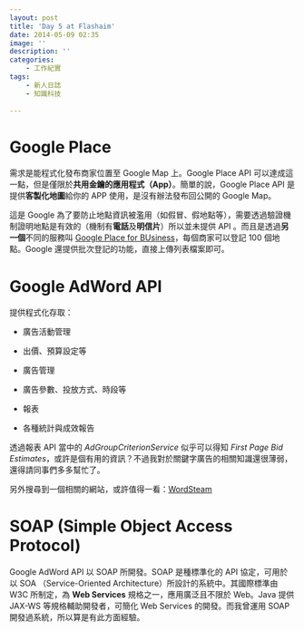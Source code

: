 ```yaml
---
layout: post
title: 'Day 5 at Flashaim'
date: 2014-05-09 02:35
image: ''
description: ''
categories:
    - 工作紀實
tags:
    - 新人日誌
    - 知識科技
 
---
```

# Google Place
需求是能程式化發布商家位置至 Google Map 上。Google Place API 可以達成這一點，但是僅限於**共用金鑰的應用程式（App）**。簡單的說，Google Place API 是提供**客製化地圖**給你的 APP 使用，是沒有辦法發布回公開的 Google Map。

這是 Google 為了要防止地點資訊被濫用（如假冒、假地點等），需要透過驗證機制證明地點是有效的（機制有**電話**及**明信片**）所以並未提供 API 。而且是透過**另一個**不同的服務叫 [Google Place for BUsiness](http://www.google.com/business/placesforbusiness/)，每個商家可以登記 100 個地點。Google 還提供批次登記的功能，直接上傳列表檔案即可。

# Google AdWord API
提供程式化存取：
 + 廣告活動管理
  - 出價、預算設定等
 + 廣告管理
  - 廣告參數、投放方式、時段等
 + 報表
  - 各種統計與成效報告

透過報表 API 當中的 *AdGroupCriterionService* 似乎可以得知 *First Page Bid Estimates*，或許是個有用的資訊？不過我對於關鍵字廣告的相關知識還很薄弱，還得請同事們多多幫忙了。

另外搜尋到一個相關的網站，或許值得一看：[WordSteam](http://www.wordstream.com/)

# SOAP (Simple Object Access Protocol)
Google AdWord API 以 SOAP 所開發。SOAP 是種標準化的 API 協定，可用於以 SOA （Service-Oriented Architecture）所設計的系統中。其國際標準由 W3C 所制定，為 **Web Services** 規格之一，應用廣泛且不限於 Web。Java 提供 JAX-WS 等規格輔助開發者，可簡化 Web Services 的開發。而我曾運用 SOAP 開發過系統，所以算是有此方面經驗。